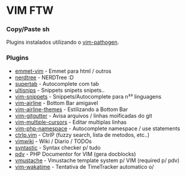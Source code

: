 # VIM FTW

### Copy/Paste sh

Plugins instalados utilizando o [vim-pathogen](https://github.com/tpope/vim-pathogen).

### Plugins

* [emmet-vim](https://github.com/mattn/emmet-vim)  - Emmet para html / outros
* [nerdtree](https://github.com/scrooloose/nerdtree) - NERDTree :D
* [supertab](https://github.com/ervandew/supertab/) - Autocomplete com tab 
* [ultisnips](https://github.com/SirVer/ultisnips) - Snippets snipets snipets..
* [vim-snippets](https://github.com/honza/vim-snippets.git) - Snippets/Autocomplete para n³³ linguagens 
* [vim-airline](https://github.com/vim-airline/vim-airline) - Bottom Bar amigavel
* [vim-airline-themes](https://github.com/vim-airline/vim-airline-themes) - Estilizando a Bottom Bar 
* [vim-gitgutter](https://github.com/airblade/vim-gitgutter) - Avisa arquivos / linhas moificadas do git
* [vim-multiple-cursors](https://github.com/terryma/vim-multiple-cursors/) - Editar multiplas linhas
* [vim-php-namespace](https://github.com/arnaud-lb/vim-php-namespace) - Autocomplete namespace / use statements
* [ctrlp.vim](https://github.com/ctrlpvim/ctrlp.vim) - CtrlP (fuzzy search, lista de metodos, etc..)
* [vimwiki](https://github.com/vimwiki/vimwiki) - Wiki / Diario / TODOs
* [syntastic](https://github.com/vim-syntastic/syntastic) - Syntax checker p/ tudo
* [pdv](https://github.com/tobyS/pdv) - PHP Documentor for VIM (gera docblocks)
* [vmustache](https://github.com/tobyS/vmustache) - Vmustache template system p/ VIM (required p/ pdv)
* [vim-wakatime](https://github.com/wakatime) - Tentativa de TimeTracker automatico o/

